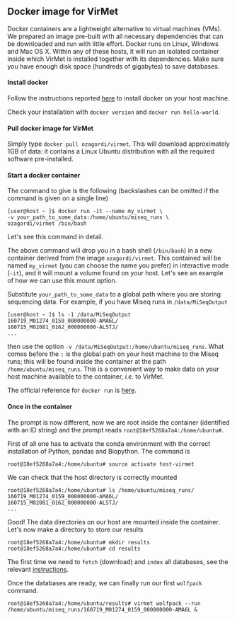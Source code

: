 ## Docker image for VirMet

Docker containers are a lightweight alternative to virtual machines (VMs). We
prepared an image pre-built with all necessary dependencies that can be
downloaded and run with little effort. Docker runs on Linux, Windows and Mac
OS X. Within any of these hosts, it will run an isolated container inside which
VirMet is installed together with its dependencies. Make sure you have enough
disk space (hundreds of gigabytes) to save databases.

#### Install docker

Follow the instructions reported [here](https://www.docker.com/products/docker)
to install docker on your host machine.

Check your installation with `docker version` and `docker run hello-world`.

#### Pull docker image for VirMet

Simply type `docker pull ozagordi/virmet`. This will download approximately 1GB
of data: it contains a Linux Ubuntu distribution with all the required software
pre-installed.

#### Start a docker container

The command to give is the following (backslashes can be omitted if the command
is given on a single line)

    [user@host ~ ]$ docker run -it --name my_virmet \
    -v your_path_to_some_data:/home/ubuntu/miseq_runs \
    ozagordi/virmet /bin/bash

Let's see this command in detail.

The above command will drop you in a bash shell (`/bin/bash`) in a new container
derived from the image `ozagordi/virmet`. This contained will be named
`my_virmet` (you can choose the name you prefer) in interactive mode (`-it`),
and it will mount a volume found on your host. Let's see an example of how
we can use this mount option.

Substitute `your_path_to_some_data` to a global path where you are storing
sequencing data. For example, if you have Miseq runs in `/data/MiSeqOutput`

    [user@host ~ ]$ ls -1 /data/MiSeqOutput
    160719_M01274_0159_000000000-AMA6L/
    160715_M02081_0162_000000000-AL5TJ/
    ...

then use the option `-v /data/MiSeqOutput:/home/ubuntu/miseq_runs`. What comes
before the `:` is the global path on your host machine to the Miseq runs; this
will be found inside the container at the path `/home/ubuntu/miseq_runs`. This
is a convenient way to make data on your host machine available to the
container, _i.e._ to VirMet.

The official reference for `docker run` is
[here](https://docs.docker.com/engine/reference/run/).

#### Once in the container

The prompt is now different, now we are root inside the container
(identified with an ID string) and the prompt reads `root@18ef5268a7a4:/home/ubuntu#`.

First of all one has to activate the conda environment with the correct
installation of Python, pandas and Biopython. The command is

    root@18ef5268a7a4:/home/ubuntu# source activate test-virmet

We can check that the host directory is correctly mounted

    root@18ef5268a7a4:/home/ubuntu# ls /home/ubuntu/miseq_runs/
    160719_M01274_0159_000000000-AMA6L/
    160715_M02081_0162_000000000-AL5TJ/
    ...

Good! The data directories on our host are mounted inside the container.
Let's now make a directory to store our results

    root@18ef5268a7a4:/home/ubuntu# mkdir results
    root@18ef5268a7a4:/home/ubuntu# cd results

The first time we need to `fetch` (download) and `index` all databases, see
the relevant [instructions](preparation.md).

Once the databases are ready, we can finally run our first `wolfpack` command.

    root@18ef5268a7a4:/home/ubuntu/results# virmet wolfpack --run /home/ubuntu/miseq_runs/160719_M01274_0159_000000000-AMA6L &
